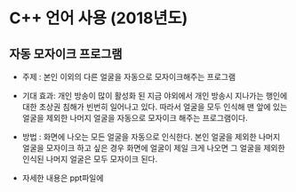 # C++ 언어 사용 (2018년도)

## 자동 모자이크 프로그램
  - 주제 : 본인 이외의 다른 얼굴을 자동으로 모자이크해주는 프로그램
  
  - 기대 효과: 개인 방송이 많이 활성화 된 지금 야외에서 개인 방송시 지나가는 행인에 대한
               초상권 침해가 빈번히 일어나고 있다. 따라서 얼굴을 모두 인식해 맨 앞에 있는
               얼굴을 제외한 나머지 얼굴을 자동으로 모자이크 해주는 프로그램이다.
               
  - 방법 : 화면에 나오는 모든 얼굴을 자동으로 인식한다. 본인 얼굴을 제외한 나머지 얼굴을
           모자이크 하고 싶은 경우 화면에 얼굴이 제일 크게 나오면 그 얼굴을 제외한 인식된
           나머지 얼굴은 모두 모자이크 된다.
           
  * 자세한 내용은 ppt파일에 
